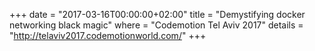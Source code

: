 +++
date        = "2017-03-16T00:00:00+02:00"
title       = "Demystifying docker networking black magic"
where       = "Codemotion Tel Aviv 2017"
details     = "http://telaviv2017.codemotionworld.com/"
+++
